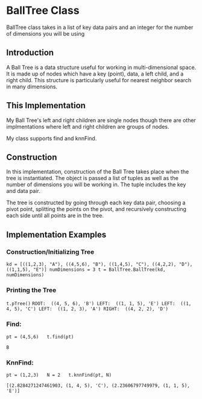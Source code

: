 # **BallTree Class**
BallTree class takes in a list of key data pairs and an integer for the number of dimensions you will be using

## Introduction
A Ball Tree is a data structure useful for working in multi-dimensional space. It is made up of nodes which have a key (point), data, a left child, and a right child. This structure is particularly useful for nearest neighbor search in many dimensions. 

## This Implementation
My Ball Tree's left and right children are single nodes though there are other implmentations where left and right children are groups of nodes. 

My class supports find and knnFind.

## Construction
In this implementation, construction of the Ball Tree takes place when the tree is instantiated. The object is passed a list of tuples as well as the number of dimensions you will be working in. The tuple includes the key and data pair. 

The tree is constructed by going through each key data pair, choosing a pivot point, splitting the points on the pivot, and recursively constructing each side until all points are in the tree. 

## Implementation Examples
### Construction/Initializing Tree

`
kd = [((1,2,3), "A"), ((4,5,6), "B"), ((1,4,5), "C"), ((4,2,2), "D"), ((1,1,5), "E")]
numDimensions = 3
t = BallTree.BallTree(kd, numDimensions)
`

### Printing the Tree
`t.pTree()`
`ROOT:  ((4, 5, 6), 'B')
    LEFT:  ((1, 1, 5), 'E')
       LEFT:  ((1, 4, 5), 'C')
            LEFT:  ((1, 2, 3), 'A')
        RIGHT:  ((4, 2, 2), 'D')`

### Find: 
`pt = (4,5,6)  
t.find(pt)  `

`B`

### KnnFind: 
`
pt = (1,2,3)  
N = 2  
t.knnFind(pt, N)  `

`[(2.8284271247461903, (1, 4, 5), 'C'), (2.23606797749979, (1, 1, 5), 'E')]`
